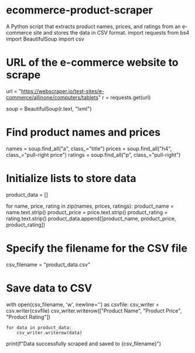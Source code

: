 # ecommerce-product-scraper
A Python script that extracts product names, prices, and ratings from an e-commerce site and stores the data in CSV format.
import requests
from bs4 import BeautifulSoup
import csv

# URL of the e-commerce website to scrape
url = "https://webscraper.io/test-sites/e-commerce/allinone/computers/tablets"
r = requests.get(url)

soup = BeautifulSoup(r.text, "lxml")

# Find product names and prices
names = soup.find_all("a", class_="title")
prices = soup.find_all("h4", class_="pull-right price")
ratings = soup.find_all("p", class_="pull-right")

# Initialize lists to store data
product_data = []

for name, price, rating in zip(names, prices, ratings):
    product_name = name.text.strip()
    product_price = price.text.strip()
    product_rating = rating.text.strip()
    product_data.append([product_name, product_price, product_rating])

# Specify the filename for the CSV file
csv_filename = "product_data.csv"

# Save data to CSV
with open(csv_filename, 'w', newline='') as csvfile:
    csv_writer = csv.writer(csvfile)
    csv_writer.writerow(["Product Name", "Product Price", "Product Rating"])

    for data in product_data:
        csv_writer.writerow(data)

print(f"Data successfully scraped and saved to {csv_filename}")
